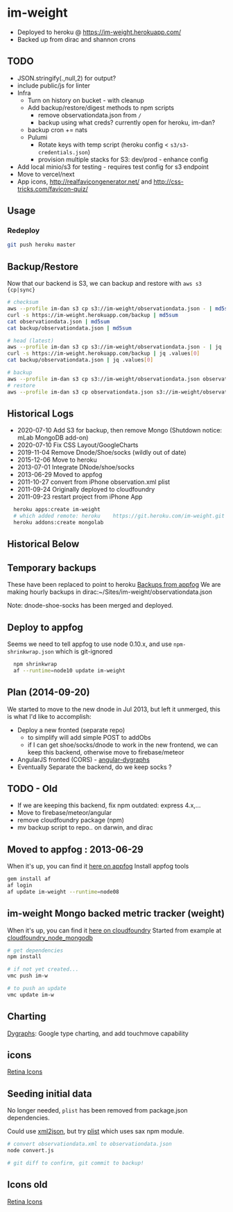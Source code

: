 # im-weight

- Deployed to heroku @ <https://im-weight.herokuapp.com/>
- Backed up from dirac and shannon crons

## TODO

- JSON.stringify(.,null,2) for output?
- include public/js for linter
- Infra
  - Turn on history on bucket - with cleanup
  - Add backup/restore/digest methods to npm scripts
    - remove observationdata.json from `/`
    - backup using what creds? currently open for heroku, im-dan?
  - backup cron += nats
  - Pulumi
    - Rotate keys with temp script (heroku config < `s3/s3-credentials.json`)
    - provision multiple stacks for S3: dev/prod - enhance config
- Add local minio/s3 for testing - requires test config for s3 endpoint
- Move to vercel/next
- App icons, <http://realfavicongenerator.net/> and <http://css-tricks.com/favicon-quiz/>

## Usage

### Redeploy

```bash
git push heroku master
```

## Backup/Restore

Now that our backend is S3, we can backup and restore with `aws s3 {cp|sync}`

```bash
# checksum
aws --profile im-dan s3 cp s3://im-weight/observationdata.json - | md5sum
curl -s https://im-weight.herokuapp.com/backup | md5sum
cat observationdata.json | md5sum
cat backup/observationdata.json | md5sum

# head (latest)
aws --profile im-dan s3 cp s3://im-weight/observationdata.json - | jq .values[0]
curl -s https://im-weight.herokuapp.com/backup | jq .values[0]
cat backup/observationdata.json | jq .values[0]

# backup
aws --profile im-dan s3 cp s3://im-weight/observationdata.json observationdata.json
# restore
aws --profile im-dan s3 cp observationdata.json s3://im-weight/observationdata.json
```

## Historical Logs

- 2020-07-10 Add S3 for backup, then remove Mongo (Shutdown notice: mLab MongoDB add-on)
- 2020-07-10 Fix CSS Layout/GoogleCharts
- 2019-11-04 Remove Dnode/Shoe/socks (wildly out of date)
- 2015-12-06 Move to heroku
- 2013-07-01 Integrate DNode/shoe/socks
- 2013-06-29 Moved to appfog
- 2011-10-27 convert from iPhone observation.xml plist
- 2011-09-24 Originally deployed to cloudfoundry
- 2011-09-23 restart project from iPhone App

```bash
  heroku apps:create im-weight
  # which added remote: heroku    https://git.heroku.com/im-weight.git
  heroku addons:create mongolab
```

## Historical Below

## Temporary backups

These have been replaced to point to heroku
[Backups from appfog](http://im-weight.aws.af.cm/)
We are making hourly backups in dirac:~/Sites/im-weight/observationdata.json

Note: dnode-shoe-socks has been merged and deployed.

## Deploy to appfog

Seems we need to tell appfog to use node 0.10.x, and use `npm-shrinkwrap.json` which is git-ignored

```bash
  npm shrinkwrap
  af --runtime=node10 update im-weight
```

## Plan (2014-09-20)

We started to move to the new dnode in Jul 2013, but left it unmerged, this is what I'd like to accomplish:

- Deploy a new fronted (separate repo)
  - to simplify will add simple POST to addObs
  - if I can get shoe/socks/dnode to work in the new frontend, we can keep this backend, otherwise move to firebase/meteor
- AngularJS fronted (CORS) - [angular-dygraphs](http://cdjackson.github.io/angular-dygraphs/)
- Eventually Separate the backend, do we keep socks ?

## TODO - Old

- If we are keeping this backend, fix npm outdated: express 4.x,...
- Move to firebase/meteor/angular
- remove cloudfoundry package (npm)
- mv backup script to repo.. on darwin, and dirac

## Moved to appfog : 2013-06-29

When it's up, you can find it [here on appfog](http://im-weight.aws.af.cm/)
Install appfog tools

```bash
gem install af
af login
af update im-weight --runtime=node08
```

## im-weight Mongo backed metric tracker (weight)

When it's up, you can find it [here on cloudfoundry](http://im-w.cloudfoundry.com)
Started from example at
  [cloudfoundry_node_mongodb](https://github.com/gatesvp/cloudfoundry_node_mongodb.git)

```bash
# get dependencies
npm install

# if not yet created...
vmc push im-w

# to push an update
vmc update im-w
```

## Charting

[Dygraphs](http://dygraphs.com/): Google type charting, and add touchmove capability

## icons

[Retina Icons](http://www.iconfinder.com/search/1/?q=iconset%3Atwg_retina_icons)

## Seeding initial data

No longer needed, `plist` has been removed from package.json dependencies.

Could use [xml2json](https://github.com/buglabs/node-xml2json), but try [plist](https://github.com/TooTallNate/node-plist) which uses sax npm module.

```bash
# convert observationdata.xml to observationdata.json
node convert.js

# git diff to confirm, git commit to backup!
```

## Icons old

[Retina Icons](http://www.iconfinder.com/search/1/?q=iconset%3Atwg_retina_icons)
